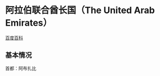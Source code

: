 # 阿拉伯联合酋长国（The United Arab Emirates）

[百度百科](https://baike.baidu.com/item/%E9%98%BF%E6%8B%89%E4%BC%AF%E8%81%94%E5%90%88%E9%85%8B%E9%95%BF%E5%9B%BD/198760)

## 基本情况

首都：阿布扎比